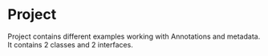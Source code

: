#       Project

Project contains different examples working with Annotations and metadata.
It contains 2 classes and 2 interfaces.